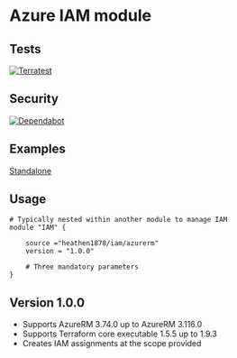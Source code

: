 # Azure IAM module

## Tests

[![Terratest](https://github.com/heathen1878/terraform-azurerm-iam/actions/workflows/module_tests.yaml/badge.svg)](https://github.com/heathen1878/terraform-azurerm-iam/actions/workflows/module_tests.yaml)

## Security

[![Dependabot](https://img.shields.io/badge/dependabot-active-brightgreen?style=flat-square&logo=dependabot)](https://github.com/heathen1878/terraform-azurerm-iam/security/dependabot)

## Examples

[Standalone](./examples/standalone/README.md)

## Usage

```shell
# Typically nested within another module to manage IAM
module "IAM" {

    source ="heathen1878/iam/azurerm"
    version = "1.0.0"

    # Three mandatory parameters
}
```

## Version 1.0.0

- Supports AzureRM 3.74.0 up to AzureRM 3.116.0
- Supports Terraform core executable 1.5.5 up to 1.9.3
- Creates IAM assignments at the scope provided
